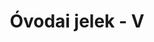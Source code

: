 ---
title: Óvodai jelek - V
galleries:
  - title: Varázspálca
    backgroundimage: /img/varazspalca.jpg
    images: 
      - img: /img/varazspalca.jpg
  - title: Vasaló
    backgroundimage: /img/vasalo.jpg
    images: 
      - img: /img/vasalo.jpg
  - title: Vár
    backgroundimage: /img/var.jpg
    images: 
      - img: /img/var.jpg
  - title: Váza
    backgroundimage: /img/vaza.jpg
    images: 
      - img: /img/vaza.jpg
  - title: Villa
    backgroundimage: /img/villa.jpg
    images: 
      - img: /img/villa.jpg
  - title: Villám
    backgroundimage: /img/villam.jpg
    images: 
      - img: /img/villam.jpg
  - title: Virág
    backgroundimage: /img/virag_fej.jpg
    images: 
      - img: /img/virag_fej.jpg
  - title: Virág cserépben
    backgroundimage: /img/virag_cserepes.jpg
    images: 
      - img: /img/virag_cserepes.jpg
  - title: Virág szárral
    backgroundimage: /img/virag_szarral.jpg
    images: 
      - img: /img/virag_szarral.jpg
  - title: Virágcsokor
    backgroundimage: /img/virag_csokor.jpg
    images: 
      - img: /img/virag_csokor.jpg
  - title: Vonat
    backgroundimage: /img/mozdony (1).jpg
    images: 
      - img: /img/mozdony (1).jpg
  - title: Vödör (kék)
    backgroundimage: /img/vodor_kek.jpg
    images: 
      - img: /img/vodor_kek.jpg
  - title: Vödör (piros)
    backgroundimage: /img/vodor_piros.jpg
    images: 
      - img: /img/vodor_piros.jpg
---  